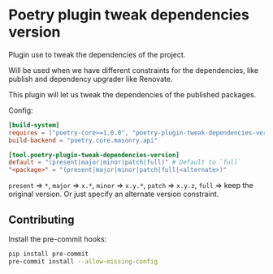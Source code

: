 # Poetry plugin tweak dependencies version

Plugin use to tweak the dependencies of the project.

Will be used when we have different constraints for the dependencies, like publish and dependency upgrader like Renovate.

This plugin will let us tweak the dependencies of the published packages.

Config:

```toml
[build-system]
requires = ["poetry-core>=1.0.0", "poetry-plugin-tweak-dependencies-version"]
build-backend = "poetry.core.masonry.api"

[tool.poetry-plugin-tweak-dependencies-version]
default = "(present|major|minor|patch|full)" # Default to `full`
"<package>" = "(present|major|minor|patch|full|<alternate>)"

```

`present` => `*`, `major` => `x.*`, `minor` => `x.y.*`, `patch` => `x.y.z`, `full` => keep the original version.
Or just specify an alternate version constraint.

## Contributing

Install the pre-commit hooks:

```bash
pip install pre-commit
pre-commit install --allow-missing-config
```
